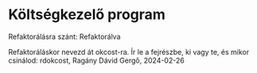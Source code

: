 # Költségkezelő program

Refaktorálásra szánt: Refaktorálva

Refaktoráláskor nevezd át okcost-ra. Ír le a fejrészbe, ki vagy te, és mikor csinálod: rdokcost, Ragány Dávid Gergő, 2024-02-26
